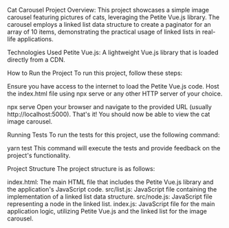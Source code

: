 Cat Carousel Project
Overview:
This project showcases a simple image carousel featuring pictures of cats, leveraging the Petite Vue.js library. The carousel employs a linked list data structure to create a paginator for an array of 10 items, demonstrating the practical usage of linked lists in real-life applications.

Technologies Used
Petite Vue.js: A lightweight Vue.js library that is loaded directly from a CDN.

How to Run the Project
To run this project, follow these steps:

Ensure you have access to the internet to load the Petite Vue.js code.
Host the index.html file using npx serve or any other HTTP server of your choice.

npx serve
Open your browser and navigate to the provided URL (usually http://localhost:5000).
That's it! You should now be able to view the cat image carousel.

Running Tests
To run the tests for this project, use the following command:

yarn test
This command will execute the tests and provide feedback on the project's functionality.

Project Structure
The project structure is as follows:

index.html: The main HTML file that includes the Petite Vue.js library and the application's JavaScript code.
src/list.js: JavaScript file containing the implementation of a linked list data structure.
src/node.js: JavaScript file representing a node in the linked list.
index.js: JavaScript file for the main application logic, utilizing Petite Vue.js and the linked list for the image carousel.

